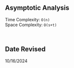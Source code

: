 ## Asymptotic Analysis  
Time Complexity: `O(n)`  
Space Complexity: `O(s+t)`  

&nbsp;  

## Date Revised
10/16/2024  
